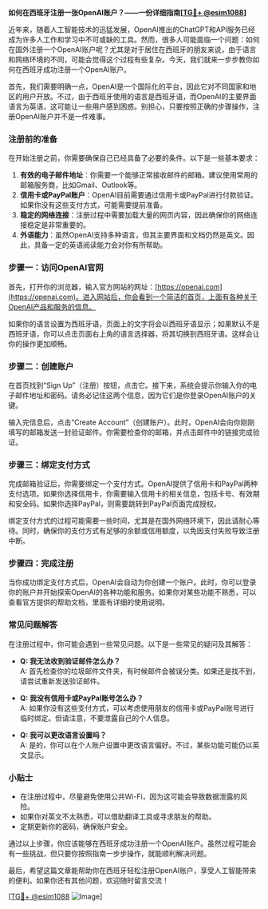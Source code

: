 **如何在西班牙注册一张OpenAI账户？——一份详细指南[[TG💪+ @esim1088](https://t.me/s/esim1088)]**

近年来，随着人工智能技术的迅猛发展，OpenAI推出的ChatGPT和API服务已经成为许多人工作和学习中不可或缺的工具。然而，很多人可能面临一个问题：如何在国外注册一个OpenAI账户呢？尤其是对于居住在西班牙的朋友来说，由于语言和网络环境的不同，可能会觉得这个过程有些复杂。今天，我们就来一步步教你如何在西班牙成功注册一个OpenAI账户。

首先，我们需要明确一点，OpenAI是一个国际化的平台，因此它对不同国家和地区的用户开放。不过，由于西班牙使用的语言是西班牙语，而OpenAI的主要界面语言为英语，这可能让一些用户感到困惑。别担心，只要按照正确的步骤操作，注册OpenAI账户并不是一件难事。

### 注册前的准备

在开始注册之前，你需要确保自己已经具备了必要的条件。以下是一些基本要求：

1. **有效的电子邮件地址**：你需要一个能够正常接收邮件的邮箱。建议使用常用的邮箱服务商，比如Gmail、Outlook等。
2. **信用卡或PayPal账户**：OpenAI目前需要通过信用卡或PayPal进行付款验证。如果你没有这些支付方式，可能需要提前准备。
3. **稳定的网络连接**：注册过程中需要加载大量的网页内容，因此确保你的网络连接稳定是非常重要的。
4. **外语能力**：虽然OpenAI支持多种语言，但其主要界面和文档仍然是英文。因此，具备一定的英语阅读能力会对你有所帮助。

### 步骤一：访问OpenAI官网

首先，打开你的浏览器，输入官方网站的网址：[https://openai.com](https://openai.com)。进入网站后，你会看到一个简洁的首页，上面有各种关于OpenAI产品和服务的信息。

如果你的语言设置为西班牙语，页面上的文字将会以西班牙语显示；如果默认不是西班牙语，你可以点击页面右上角的语言选择器，将其切换到西班牙语。这样会让你的操作更加顺畅。

### 步骤二：创建账户

在首页找到“Sign Up”（注册）按钮，点击它。接下来，系统会提示你输入你的电子邮件地址和密码。请务必记住这两个信息，因为它们是你登录OpenAI账户的关键。

输入完信息后，点击“Create Account”（创建账户）。此时，OpenAI会向你刚刚填写的邮箱发送一封验证邮件。你需要检查你的邮箱，并点击邮件中的链接完成验证。

### 步骤三：绑定支付方式

完成邮箱验证后，你需要绑定一个支付方式。OpenAI提供了信用卡和PayPal两种支付选项。如果你选择信用卡，你需要输入信用卡的相关信息，包括卡号、有效期和安全码。如果你选择PayPal，则需要跳转到PayPal页面完成授权。

绑定支付方式的过程可能需要一些时间，尤其是在国外网络环境下，因此请耐心等待。同时，确保你的支付方式有足够的余额或信用额度，以免因支付失败导致注册中断。

### 步骤四：完成注册

当你成功绑定支付方式后，OpenAI会自动为你创建一个账户。此时，你可以登录你的账户并开始探索OpenAI的各种功能和服务。如果你对某些功能不熟悉，可以查看官方提供的帮助文档，里面有详细的使用说明。

### 常见问题解答

在注册过程中，你可能会遇到一些常见问题。以下是一些常见的疑问及其解答：

- **Q: 我无法收到验证邮件怎么办？**  
  A: 首先检查你的垃圾邮件文件夹，有时候邮件会被误分类。如果还是找不到，请尝试重新发送验证邮件。

- **Q: 我没有信用卡或PayPal账号怎么办？**  
  A: 如果你没有这些支付方式，可以考虑使用朋友的信用卡或PayPal账号进行临时绑定。但请注意，不要泄露自己的个人信息。

- **Q: 我可以更改语言设置吗？**  
  A: 是的，你可以在个人账户设置中更改语言偏好。不过，某些功能可能仍以英文显示。

### 小贴士

- 在注册过程中，尽量避免使用公共Wi-Fi，因为这可能会导致数据泄露的风险。
- 如果你对英文不太熟悉，可以借助翻译工具或寻求朋友的帮助。
- 定期更新你的密码，确保账户安全。

通过以上步骤，你应该能够在西班牙成功注册一个OpenAI账户。虽然过程可能会有一些挑战，但只要你按照指南一步步操作，就能顺利解决问题。

最后，希望这篇文章能帮助你在西班牙轻松注册OpenAI账户，享受人工智能带来的便利。如果你还有其他问题，欢迎随时留言交流！

[[TG💪+ @esim1088](https://t.me/s/esim1088) ![Image](https://i.postimg.cc/4NQfJmqS/Snipaste-2025-05-13-00-14-12.png)]